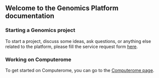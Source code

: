 ## Welcome to the Genomics Platform documentation


### Starting a Genomics project

To start a project, discuss some ideas, ask questions, or anything else related to the platform, please fill the service request form [here](https://docs.google.com/forms/d/e/1FAIpQLSdDL5n5b9VUTmzlNfrIBBPkMy2vMGx1i1L_gF8Xd82A3EMhiQ/viewform).

### Working on Computerome

To get started on Computerome, you can go to the [Computerome page](https://github.com/DanStemGenomics/danstemgenomics.github.io/main/computerome.md).


